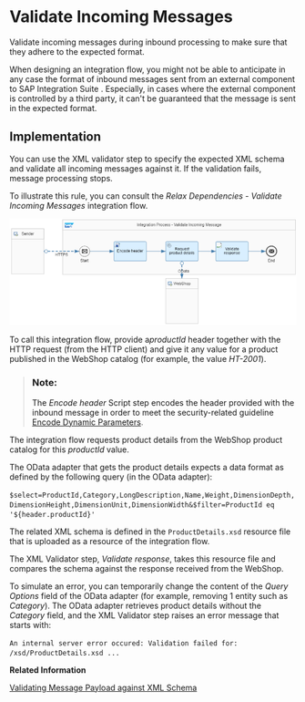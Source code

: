 <!-- loiof421c071d123425d82624853e0dbf498 -->

# Validate Incoming Messages

Validate incoming messages during inbound processing to make sure that they adhere to the expected format.

When designing an integration flow, you might not be able to anticipate in any case the format of inbound messages sent from an external component to SAP Integration Suite . Especially, in cases where the external component is controlled by a third party, it can't be guaranteed that the message is sent in the expected format.



<a name="loiof421c071d123425d82624853e0dbf498__section_zkm_ykw_ljb"/>

## Implementation

You can use the XML validator step to specify the expected XML schema and validate all incoming messages against it. If the validation fails, message processing stops.

To illustrate this rule, you can consult the *Relax Dependencies - Validate Incoming Messages* integration flow.

![](images/Design_Guidelines_Validate_Message_5dcb31e.png)

To call this integration flow, provide a*productId* header together with the HTTP request \(from the HTTP client\) and give it any value for a product published in the WebShop catalog \(for example, the value *HT-2001*\).

> ### Note:  
> The *Encode header* Script step encodes the header provided with the inbound message in order to meet the security-related guideline [Encode Dynamic Parameters](encode-dynamic-parameters-d278350.md).

The integration flow requests product details from the WebShop product catalog for this *productId* value.

The OData adapter that gets the product details expects a data format as defined by the following query \(in the OData adapter\):

`$select=ProductId,Category,LongDescription,Name,Weight,DimensionDepth,DimensionHeight,DimensionUnit,DimensionWidth&$filter=ProductId eq '${header.productId}'`

The related XML schema is defined in the `ProductDetails.xsd` resource file that is uploaded as a resource of the integration flow.

The XML Validator step, *Validate response*, takes this resource file and compares the schema against the response received from the WebShop.

To simulate an error, you can temporarily change the content of the *Query Options* field of the OData adapter \(for example, removing 1 entity such as *Category*\). The OData adapter retrieves product details without the *Category* field, and the XML Validator step raises an error message that starts with:

`An internal server error occured: Validation failed for: /xsd/ProductDetails.xsd ...`

**Related Information**  


[Validating Message Payload against XML Schema](validating-message-payload-against-xml-schema-360dc70.md "The XML validator validates the message payload in XML format against the configured XML schema.")


